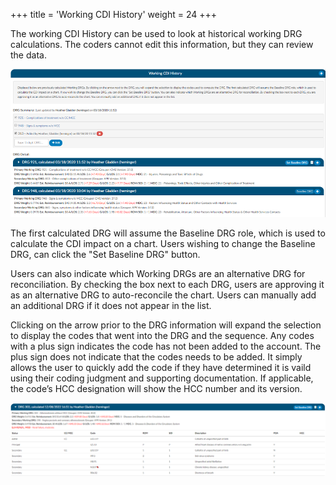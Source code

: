 +++
title = 'Working CDI History'
weight = 24
+++

The working CDI History can be used to look at historical working DRG calculations. The coders cannot edit this information, but they can review the data.

![Working CDI History](WrkCDIHis.png)

The first calculated DRG will assume the Baseline DRG role, which is used to calculate the CDI impact on a chart. Users wishing to change the Baseline DRG, can click the "Set Baseline DRG" button. 

Users can also indicate which Working DRGs are an alternative DRG for reconciliation. By checking the box next to each DRG, users are approving it as an alternative DRG to auto-reconcile the chart. Users can manually add an additional DRG if it does not appear in the list.

Clicking on the arrow prior to the DRG information will expand the selection to display the codes that went into the DRG and the sequence. Any codes with a plus sign indicates the code has not been added to the account. The plus sign does not indicate that the codes needs to be added. It simply allows the user to quickly add the code if they have determined it is vaild using their coding judgment and supporting documentation. If applicable, the code’s HCC designation will show the HCC number and its version.

![Working CDI History](WrkCDIHisDRG.png)